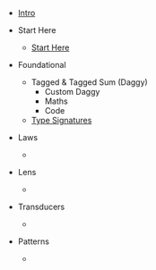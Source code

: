 <!-- _navbar.md -->

* [Intro](intro.md)

* Start Here
  * [Start Here](start-here/intro.md "Start here")

* Foundational
  * Tagged & Tagged Sum (Daggy)
    * Custom Daggy
    * Maths
    * Code
  * [Type Signatures](foundational/type-signatures.md)

<!-- * Setoid
  * Ord
  * Semigroup
  * Monoid
  * Functor
  * Contravariant
  * Apply
  * Applicative
  * Alt, Plus, and Alternative
  * Foldable
  * Traversable
  * Chain
  * ChainRec
  * Monad
  * Extend
  * Comonad
  * Bifunctor and Profunctor
  * Semigroupoid and Category -->

* Laws
  * []()

* Lens
  * []()

* Transducers
  * []()

* Patterns
  * []()